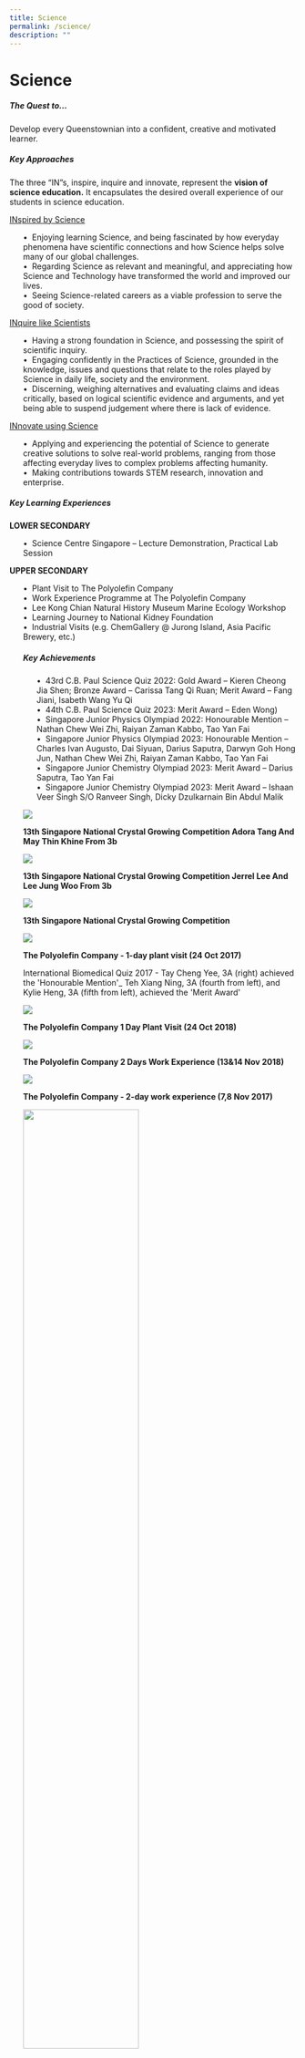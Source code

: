 ```yaml
---
title: Science
permalink: /science/
description: ""
---
```

Science 
==================

##### **The Quest to…**


Develop every Queenstownian into a confident, creative and motivated learner. 

##### **Key Approaches**

The three “IN”s, inspire, inquire and innovate, represent the **vision of science education.** It encapsulates the desired overall experience of our students in science education.

<u>INspired by Science</u>
<ul>
•	&nbsp;Enjoying learning Science, and being fascinated by how everyday phenomena have scientific connections and how Science helps solve many of our global challenges.<br>
•	&nbsp;Regarding Science as relevant and meaningful, and appreciating how Science and Technology have transformed the world and improved our lives. <br>
•	&nbsp;Seeing Science-related careers as a viable profession to serve the good of society.
</ul>
	
<u>INquire like Scientists</u><br>
<ul>
•	&nbsp;Having a strong foundation in Science, and possessing the spirit of scientific inquiry. <br>
•	&nbsp;Engaging confidently in the Practices of Science, grounded in the knowledge, issues and questions that relate to the roles played by Science in daily life, society and the environment.<br>
•	&nbsp;Discerning, weighing alternatives and evaluating claims and ideas critically, based on logical scientific evidence and arguments, and yet being able to suspend judgement where there is lack of evidence.
</ul>

<u>INnovate using Science</u><br>
<ul>
•	&nbsp;Applying and experiencing the potential of Science to generate creative solutions to solve real-world problems, ranging from those affecting everyday lives to complex problems affecting humanity. <br>
•	&nbsp;Making contributions towards STEM research, innovation and enterprise.
</ul>
	
##### **Key Learning Experiences**


**LOWER SECONDARY**
<ul>
•	&nbsp;Science Centre Singapore – Lecture Demonstration, Practical Lab Session
</ul>

**UPPER SECONDARY**
<ul>
•	&nbsp;Plant Visit to The Polyolefin Company<br>
•	&nbsp;Work Experience Programme at The Polyolefin Company<br>
•	&nbsp;Lee Kong Chian Natural History Museum Marine Ecology Workshop<br>
•	&nbsp;Learning Journey to National Kidney Foundation<br>
•	&nbsp;Industrial Visits (e.g. ChemGallery @ Jurong Island, Asia Pacific Brewery, etc.)


##### **Key Achievements**

<ul>
•	&nbsp;43rd C.B. Paul Science Quiz 2022: Gold Award – Kieren Cheong Jia Shen; Bronze Award – Carissa Tang Qi Ruan; Merit Award – Fang Jiani, Isabeth Wang Yu Qi<br>
•	&nbsp;44th C.B. Paul Science Quiz 2023: Merit Award – Eden Wong)<br>
•	&nbsp;Singapore Junior Physics Olympiad 2022: Honourable Mention – Nathan Chew Wei Zhi, Raiyan Zaman Kabbo, Tao Yan Fai<br>
•	&nbsp;Singapore Junior Physics Olympiad 2023: Honourable Mention – Charles Ivan Augusto, Dai Siyuan, Darius Saputra, Darwyn Goh Hong Jun, Nathan Chew Wei Zhi, Raiyan Zaman Kabbo, Tao Yan Fai<br>
•	&nbsp;Singapore Junior Chemistry Olympiad 2023: Merit Award – Darius Saputra, Tao Yan Fai<br>
•	&nbsp;Singapore Junior Chemistry Olympiad 2023: Merit Award – Ishaan Veer Singh S/O Ranveer Singh, Dicky Dzulkarnain Bin Abdul Malik
</ul>


![](/images/Departments/Science%202.jpg)

**13th Singapore National Crystal Growing Competition Adora Tang And May Thin Khine From 3b**

![](/images/Departments/Science%203.jpg)

**13th Singapore National Crystal Growing Competition Jerrel Lee And Lee Jung Woo From 3b**

![](/images/Departments/Science%204.jpg)

**13th Singapore National Crystal Growing Competition**


![](/images/Departments/Science%205.jpg)

**The Polyolefin Company - 1-day plant visit (24 Oct 2017)**

International Biomedical Quiz 2017 - Tay Cheng Yee, 3A (right) achieved the 'Honourable Mention'\_ Teh Xiang Ning, 3A (fourth from left), and Kylie Heng, 3A (fifth from left), achieved the 'Merit Award'

![](/images/Departments/Science%206.jpeg)

**The Polyolefin Company 1 Day Plant Visit (24 Oct 2018)**

![](/images/Departments/Science%207.jpg)

**The Polyolefin Company 2 Days Work Experience (13&amp;14 Nov 2018)**

![](/images/Departments/Science%208.jpg)

**The Polyolefin Company - 2-day work experience (7,8 Nov 2017)**

<img src="/images/Departments/Science%209.jpg" style="width:65%">

**Unity Scientific Innovation Challenge With Singapore Polytechnic And Energy Research Institute @ Ntu (uspe) 2019 2**

<img src="/images/Departments/Science%2010.jpg" style="width:65%">

**Unity Scientific Innovation Challenge With Singapore Polytechnic And Energy Research Institute @ Ntu (uspe) 2019**

![](/images/Departments/Science%2011.jpg)

**International Biomedical Quiz 2017**

International Biomedical Quiz 2017 - Tay Cheng Yee, 3A (right) 'Honourable Mention'\_ Teh Xiang Ning, 3A (fourth from left), and Kylie Heng, 3A (fifth from left), 'Merit Award'


<img src="/images/Departments/Science%2012-min.jpg" style="width:45%">

<center>Physics Teachers</center>

<img src="/images/Departments/Science%2013.jpg" style="width:45%">

<center>Biology Teachers</center>

<img src="/images/Departments/Science%2014.jpg" style="width:45%">
		 
<center>Chemistry Teachers</center></ul>